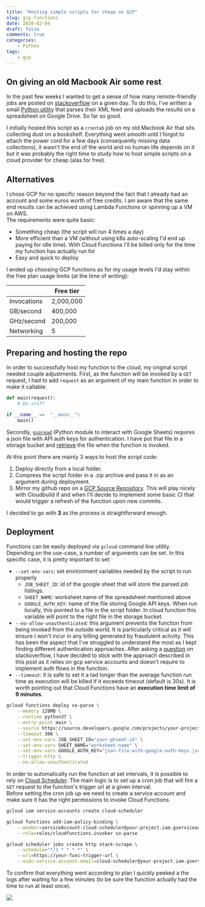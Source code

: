 ```yaml
---
title: "Hosting simple scripts for cheap on GCP"
slug: gcp-functions
date: 2020-02-04
draft: false
comments: true
categories:
    - Python
tags:
    - gcp
---
```


## On giving an old Macbook Air some rest

In the past few weeks I wanted to get a sense of how many remote-friendly jobs are posted 
on [stackoverflow](https://stackoverflow.com) on a given day. To do this, I've written 
a small [Python utility](https://github.com/andodet/stack-jobs-parser) that parses their 
XML feed and uploads the results on a spreadsheet on Google Drive. So far so good. 

I initially hosted this script as a `crontab` job on my old Macbook Air that sits collecting dust on
a bookshelf. Everything went smooth until I forgot to attach the power cord for a few days 
(consequently missing data collections), it wasn't the end of the world and no human life 
depends on it but it was probably the right time to study how to host simple scripts on a 
cloud provider for cheap (alas for free).

## Alternatives

I chose GCP for no specific reason beyond the fact that I already had an account and some 
euros worth of free credits. I am aware that the same end results can be achieved using 
Lambda Functions or spinning up a VM on AWS.  
The requirements were quite basic:

* Something cheap (the script will run 4 times a day)
* More efficient than a VM (without using k8s auto-scaling I'd end up paying for idle time).
With Cloud Functions I'll be billed only for the time my function has actually run for
* Easy and quick to deploy

I ended up choosing GCP functions as for my usage levels I'd stay within the free plan 
usage limits (at the time of writing):

|             | Free tier |
|-------------|-----------|
| Invocations | 2,000,000 |
| GB/second   | 400,000   |
| GHz/second  | 200,000   |
| Networking  | 5         |

## Preparing and hosting the repo

In order to successfully host my function to the cloud, my original script needed couple adjustments.
First, as the function will be invoked by a `GET` request, I had to add `request` as an argument of 
my main function in order to make it callable.

```python
def main(request):
    # Do stuff

if __name__ ==  "__main__":
    main()
```

Secondly, [`gspread`](https://gspread.readthedocs.io/en/latest/) (Python module to interact with
Google Sheets) requires a json file with API auth keys for authentication. I have put that file in a storage bucket and
[retrieve](https://github.com/andodet/stack-jobs-parser/blob/50c010ed5b124a66c3ad90715266b668a5947d4e/so_parser/main.py#L15)
the file when the function is invoked.  

At this point there are mainly 3 ways to host the script code:

1. Deploy directly from a local folder.
2. Compress the script folder in a .zip archive and pass it in as an argument during deployment.
3. Mirror my github repo on a [GCP Source Repository](https://cloud.google.com/source-repositories). 
This will play nicely with Cloudbuild if and when I'll decide to implement some basic CI that would 
trigger a refresh of the function upon new commits.

I decided to go with **3** as the process is straightforward enough. 

## Deployment

Functions can be easily deployed via `gcloud` command line utility. Depending on the use-case,
a number of arguments can be set. In this specific case, it is pretty important to set:

* `--set-env-vars`: set environment variables needed by the script to run properly
    - `JOB_SHEET_ID`: id of the google sheet that will store the parsed job listings.
    - `SHEET_NAME`: worksheet name of the spreadsheet mentioned above
    - `GOOGLE_AUTH_KEY`: name of the file storing Google API keys. When run locally, this pointed
to a file in the script folder. In cloud function this variable will point to the right file in the
storage bucket.
* `--no-allow-unauthenticated`: this argument prevents the function from being invoked from the outside world.
It is particularly critical as it will ensure I won't incur in any billing generated by 
fraudulent activity. This has been the aspect that I've struggled to understand the most as I kept
finding different authentication approaches. After asking a [question](https://stackoverflow.com/a/59838643/9046275) on stackoverflow, I have decided
to stick with the approach described in this post as it relies on gcp service accounts and
doesn't require to implement auth flows in the function.
* `--timeout`: it is safe to set it a tad longer than the average function run time as execution
will be killed if it exceeds timeout (default is 30s). It is worth pointing out that Cloud Functions have an
**execution time limit of 9 minutes**.

```sh
gcloud functions deploy so-parse \
    --memory 128MB \
    --runtime python37 \
    --entry-point main \
    --source https://source.developers.google.com/projects/your-project/repos/repo-name/path/to/function \
    --timeout 300 \
    --set-env-vars JOB_SHEET_ID="your-ghseet-id" \
    --set-env-vars SHEET_NAME="worksheet-name" \
    --set-env-vars GOOGLE_AUTH_KEY="json-file-with-google-auth-keys.json" \
    --trigger-http \
    --no-allow-unauthenticated
```

In order to automatically run the function at set intervals, it is possible to rely on [Cloud Scheduler](https://cloud.google.com/scheduler/).
The main logic is to set up a cron job that will fire a `GET` request to the function's trigger url
at a given interval.  
Before setting the cron job up we need to create a service account and make sure it has the right
permissions to invoke Cloud Functions.

```sh
gcloud iam service-accounts create cloud-scheduler
```
```sh
gcloud functions add-iam-policy-binding \
    --member=serviceAccount:cloud-scheduler@your-project.iam.gserviceaccount.com \
    --role=roles/cloudfunctions.invoker so-parse
```
```sh
gcloud scheduler jobs create http stack-scrape \
    --schedule="*/3 * * * *" \
    --uri=https://your-func-trigger-url \
    --oidc-service-account-email=cloud-scheduler@your-project.iam.gserviceaccount.com 
```

To confirm that everything went according to plan I quickly peeked a the logs after waiting for 
a few minutes (to be sure the function actually had the time to run at least once).

<img align="center" src="/images/2020-02-04-gcloud-funcs/func-log.png">





